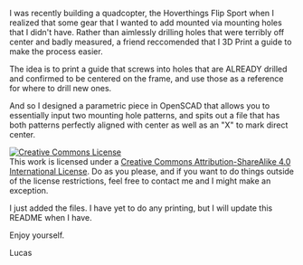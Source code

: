I was recently building a quadcopter, the Hoverthings Flip Sport when I realized that some gear that I wanted to add mounted via mounting holes that I didn't have. Rather than aimlessly drilling holes that were terribly off center and badly measured, a friend reccomended that I 3D Print a guide to make the process easier.

The idea is to print a guide that screws into holes that are ALREADY drilled and confirmed to be centered on the frame, and use those as a reference for where to drill new ones.

And so I designed a parametric piece in OpenSCAD that allows you to essentially input two mounting hole patterns, and spits out a file that has both patterns perfectly aligned with center as well as an "X" to mark direct center. 

<a rel="license" href="http://creativecommons.org/licenses/by-sa/4.0/"><img alt="Creative Commons License" style="border-width:0" src="https://i.creativecommons.org/l/by-sa/4.0/88x31.png" /></a><br />This work is licensed under a <a rel="license" href="http://creativecommons.org/licenses/by-sa/4.0/">Creative Commons Attribution-ShareAlike 4.0 International License</a>. Do as you please, and if you want to do things outside of the license restrictions, feel free to contact me and I might make an exception.

I just added the files. I have yet to do any printing, but I will update this README when I have.

Enjoy yourself. 

Lucas

